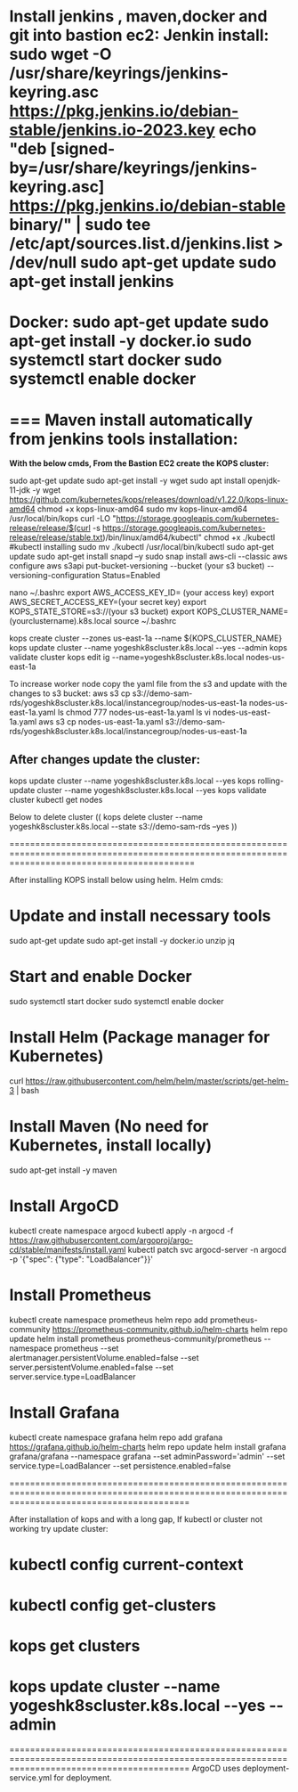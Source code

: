 Install jenkins , maven,docker and git into bastion ec2:
Jenkin install:
sudo wget -O /usr/share/keyrings/jenkins-keyring.asc https://pkg.jenkins.io/debian-stable/jenkins.io-2023.key
echo "deb [signed-by=/usr/share/keyrings/jenkins-keyring.asc] https://pkg.jenkins.io/debian-stable binary/" | sudo tee /etc/apt/sources.list.d/jenkins.list > /dev/null
sudo apt-get update
sudo apt-get install jenkins
====
Docker:
sudo apt-get update
sudo apt-get install -y docker.io
sudo systemctl start docker
sudo systemctl enable docker
=======================
=== Maven install automatically from jenkins tools installation:
===============================================================================================================================================
**With the below cmds, From the Bastion EC2 create the KOPS cluster:**

sudo apt-get update
sudo apt-get install -y wget
sudo apt install openjdk-11-jdk -y
wget https://github.com/kubernetes/kops/releases/download/v1.22.0/kops-linux-amd64
chmod +x kops-linux-amd64
sudo mv kops-linux-amd64 /usr/local/bin/kops
curl -LO "https://storage.googleapis.com/kubernetes-release/release/$(curl -s https://storage.googleapis.com/kubernetes-release/release/stable.txt)/bin/linux/amd64/kubectl"
chmod +x ./kubectl      #kubectl installing
sudo mv ./kubectl /usr/local/bin/kubectl
sudo apt-get update
sudo apt-get install snapd –y
sudo snap install aws-cli --classic
aws configure
aws s3api put-bucket-versioning --bucket (your s3 bucket) --versioning-configuration Status=Enabled

nano ~/.bashrc
export AWS_ACCESS_KEY_ID= (your access key) 
export AWS_SECRET_ACCESS_KEY=(your secret key)
export KOPS_STATE_STORE=s3://(your s3 bucket)
export KOPS_CLUSTER_NAME=(yourclustername).k8s.local
source ~/.bashrc

kops create cluster --zones us-east-1a --name ${KOPS_CLUSTER_NAME}
kops update cluster --name yogeshk8scluster.k8s.local --yes --admin
kops validate cluster
kops edit ig --name=yogeshk8scluster.k8s.local nodes-us-east-1a

To increase worker node copy the yaml file from the s3 and update with the changes to s3 bucket:
aws s3 cp s3://demo-sam-rds/yogeshk8scluster.k8s.local/instancegroup/nodes-us-east-1a nodes-us-east-1a.yaml
ls
chmod 777 nodes-us-east-1a.yaml
ls
vi nodes-us-east-1a.yaml
aws s3 cp nodes-us-east-1a.yaml s3://demo-sam-rds/yogeshk8scluster.k8s.local/instancegroup/nodes-us-east-1a
## After changes update the cluster:
kops update cluster --name yogeshk8scluster.k8s.local --yes
kops rolling-update cluster --name yogeshk8scluster.k8s.local --yes
kops validate cluster
kubectl get nodes

Below to delete cluster
(( kops delete cluster --name yogeshk8scluster.k8s.local --state s3://demo-sam-rds –yes ))

================================================================================================================================================

After installing KOPS install below using helm.
Helm cmds:

# Update and install necessary tools
sudo apt-get update
sudo apt-get install -y docker.io unzip jq

# Start and enable Docker
sudo systemctl start docker
sudo systemctl enable docker

# Install Helm (Package manager for Kubernetes)
curl https://raw.githubusercontent.com/helm/helm/master/scripts/get-helm-3 | bash

# Install Maven (No need for Kubernetes, install locally)
sudo apt-get install -y maven

# Install ArgoCD
kubectl create namespace argocd
kubectl apply -n argocd -f https://raw.githubusercontent.com/argoproj/argo-cd/stable/manifests/install.yaml
kubectl patch svc argocd-server -n argocd -p '{"spec": {"type": "LoadBalancer"}}'

# Install Prometheus
kubectl create namespace prometheus
helm repo add prometheus-community https://prometheus-community.github.io/helm-charts
helm repo update
helm install prometheus prometheus-community/prometheus --namespace prometheus --set alertmanager.persistentVolume.enabled=false --set server.persistentVolume.enabled=false --set server.service.type=LoadBalancer

# Install Grafana
kubectl create namespace grafana
helm repo add grafana https://grafana.github.io/helm-charts
helm repo update
helm install grafana grafana/grafana --namespace grafana --set adminPassword='admin' --set service.type=LoadBalancer --set persistence.enabled=false

===============================================================================================================================================

After installation of kops and with a long gap, If kubectl or cluster not working try update cluster:
# kubectl config current-context
# kubectl config get-clusters
#  kops get clusters
#  kops update cluster --name yogeshk8scluster.k8s.local --yes --admin
===============================================================================================================================================
ArgoCD uses deployment-service.yml for deployment.
